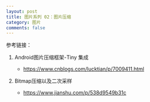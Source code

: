 ```yaml
---
layout: post
title: 图片系列 02：图片压缩
category: 图片
comments: false
---
```

 
参考链接：

1. Android图片压缩框架-Tiny 集成
	* <https://www.cnblogs.com/lucktian/p/7009411.html>

	
	
2. Bitmap压缩以及二次采样
	* <https://www.jianshu.com/p/538d9549b31c>
	
	
	
	
	
	
	
	
	
	